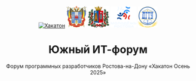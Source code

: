 <p align="center">
<a href="https://hack-rnd.ru/"><img src="https://hack-rnd.ru/logo.svg" height="56" alt="Хакатон"></a>
<a href="https://minobr.donland.ru/"><img src="https://raw.githubusercontent.com/localzet-dev/Hackathon/refs/heads/main/src/images/organizators/ministry-education.svg" height="58" alt="Министерство образования РО"></a>
<a href="https://rostov-gorod.ru/"><img src="https://raw.githubusercontent.com/localzet-dev/Hackathon/refs/heads/main/src/images/organizators/rostov-region.svg" height="58" alt="Ростовская область"></a>
<a href="https://vk.com/molrostov"><img src="https://raw.githubusercontent.com/localzet-dev/Hackathon/refs/heads/main/src/images/organizators/rostov-youth.svg" height="56" alt="Молодёжь Ростова"></a>
<a href="https://donstu.ru/"><img src="https://raw.githubusercontent.com/localzet-dev/Hackathon/refs/heads/main/src/images/organizators/dstu.png" height="56" alt="ДГТУ"></a>
</p>

<h1 align="center">Южный ИТ-форум</h1>
<p align="center">Форум программных разработчиков Ростова-на-Дону «Хакатон Осень 2025»</p>
